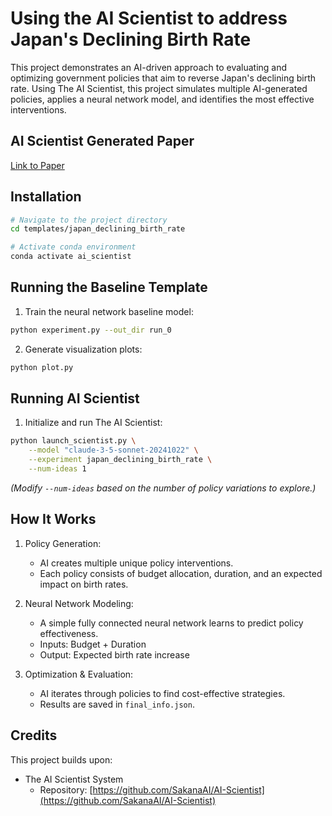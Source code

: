 # Using the AI Scientist to address Japan's Declining Birth Rate 

This project demonstrates an AI-driven approach to evaluating and optimizing government policies that aim to reverse Japan's declining birth rate. Using The AI Scientist, this project simulates multiple AI-generated policies, applies a neural network model, and identifies the most effective interventions.  


## AI Scientist Generated Paper

[Link to Paper](https://drive.google.com/file/d/1AnR6ZgkgHhiTxMfGM731Heq5QUiDZhNM/view?usp=sharing)  


## Installation

```bash
# Navigate to the project directory
cd templates/japan_declining_birth_rate

# Activate conda environment
conda activate ai_scientist
```

## Running the Baseline Template

1. Train the neural network baseline model:  

```bash
python experiment.py --out_dir run_0
```

2. Generate visualization plots:  

```bash
python plot.py
```


## Running AI Scientist  

1. Initialize and run The AI Scientist:  

```bash
python launch_scientist.py \
    --model "claude-3-5-sonnet-20241022" \
    --experiment japan_declining_birth_rate \
    --num-ideas 1
```

*(Modify `--num-ideas` based on the number of policy variations to explore.)*  


## How It Works  

1. Policy Generation:  
   - AI creates multiple unique policy interventions.  
   - Each policy consists of budget allocation, duration, and an expected impact on birth rates.  

2. Neural Network Modeling:  
   - A simple fully connected neural network learns to predict policy effectiveness.  
   - Inputs: Budget + Duration  
   - Output: Expected birth rate increase  

3. Optimization & Evaluation:  
   - AI iterates through policies to find cost-effective strategies.  
   - Results are saved in `final_info.json`.  


## Credits  

This project builds upon:  

- The AI Scientist System  
  - Repository: [https://github.com/SakanaAI/AI-Scientist](https://github.com/SakanaAI/AI-Scientist)  
